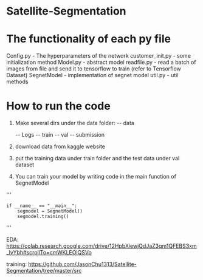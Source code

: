 # Satellite-Segmentation

# The functionality of each py file
Config.py - The hyperparameters of the network
customer_init.py - some initialization method
Model.py - abstract model
readfile.py - read a batch of images from file and send it to tensorflow to train (refer to Tensorflow Dataset)
SegnetModel - implementation of segnet model
util.py - util methods
# How to run the code

1. Make several dirs under the data folder:
-- data

    -- Logs
    -- train
    -- val
    -- submission

2. download data from kaggle website

3. put the training data under train folder and the test data under val dataset

4. You can train your model by writing code in the main function of SegnetModel

'''

    if __name__ == "__main__":
        segmodel = SegnetModel()
        segmodel.training()
        
'''

EDA: https://colab.research.google.com/drive/12HpbXiewjQdJaZ3qm1QFEBS3xm_lvYbh#scrollTo=cmWKLEOlQSVo

training: https://github.com/JasonChu1313/Satellite-Segmentation/tree/master/src
